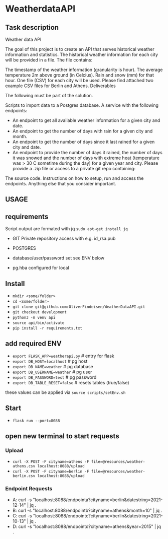 # WeatherdataAPI

## Task description

Weather data API

The goal of this project is to create an API that serves historical weather information and statistics. The
historical weather information for each city will be provided in a file. 
The file contains:

The timestamp of the weather information (granularity is hour).
The average temperature 2m above ground (in Celcius).
Rain and snow (mm) for that hour.
One file (CSV) for each city will be used. Please find attached two example CSV files for Berlin and
Athens.
Deliverables

The following must be part of the solution.

Scripts to import data to a Postgres database.
A service with the following endpoints:
- An endpoint to get all available weather information for a given city and date.
- An endpoint to get the number of days with rain for a given city and month.
- An endpoint to get the number of days since it last rained for a given city and date.
- An endpoint to provide the number of days it rained, the number of days it was snowed
and the number of days with extreme heat (temperature was > 30 C sometime during
the day) for a given year and city.
Please provide a .zip file or access to a private git repo containing:

The source code.
Instructions on how to setup, run and access the endpoints.
Anything else that you consider important.

## USAGE 

## requirements


Script output are formated with jq
`sudo apt-get install jq`

- GIT
Private repository access with e.g. id_rsa.pub

- POSTGRES
- database/user/password set see ENV below
- pg.hba configured for local


## Install 

- `mkdir <some/folder>`
- `cd <some/folder>`
- `git clone git@github.com:OliverFindeisen/WeatherDataAPI.git`
- `git checkout development`
- `python3 -m venv api`
- `source api/bin/activate`
- `pip install -r requirements.txt`

## add required ENV

- `export FLASK_APP=weatherapi.py` # entry for flask
- `export DB_HOST=localhost` # pg host
- `export DB_NAME=weather` # pg database
- `export DB_USERNAME=weather` # pg user
- `export DB_PASSWORD=test` # pg password
- `export DB_TABLE_RESET=false` # resets tables (true/false)

these values can be applied via `source scripts/setEnv.sh`

## Start

- `flask run --port=8088`

## open new terminal to start requests

### Upload

- `curl -X POST -F cityname=athens -F file=@resources/weather-athens.csv localhost:8088/upload`
- `curl -X POST -F cityname=berlin -F file=@resources/weather-berlin.csv localhost:8088/upload`

### Endpoint Requests 

- A: curl -s "localhost:8088/endpointa?cityname=berlin&datestring=2021-12-14" | jq .
- B: curl -s "localhost:8088/endpointb?cityname=athens&month=10" | jq .
- C: curl -s "localhost:8088/endpointc?cityname=berlin&datestring=2021-10-13" | jq .
- D: curl -s "localhost:8088/endpointd?cityname=athens&year=2015" | jq .